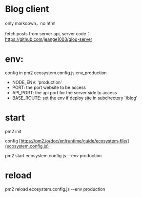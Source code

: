 # Blog client

only markdown，no html

fetch posts from server api, server code：https://github.com/jeange1003/glog-server

# env: 
config in pm2 ecosystem.config.js
env_production
- NODE_ENV: 'production'
- PORT: the port website to be access
- API_PORT: the api port for the server side to access
- BASE_ROUTE: set the env if deploy site in subdirectory '/blog'

# start

pm2 init

config [https://pm2.io/doc/en/runtime/guide/ecosystem-file/](ecosystem.config.js)

pm2 start ecosystem.config.js --env production

# reload

pm2 reload ecosystem.config.js --env production